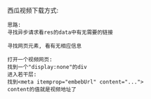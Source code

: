 西瓜视频下载方式:
```
思路:
寻找异步请求看res的data中有无需要的链接

寻找网页元素, 看有无相应信息
```



```
打开一个视频网页:
找到一个"display:none"的div
进入若干层:
找到<meta itemprop="embebUrl" content="...">
content的值就是视频地址了
```